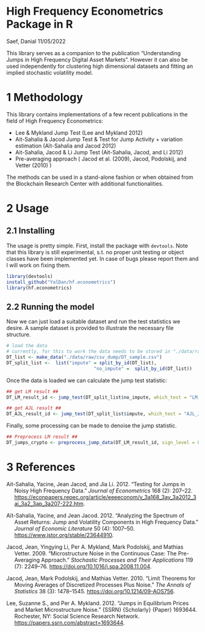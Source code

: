 High Frequency Econometrics Package in R
================
Saef, Danial
11/05/2022

This library serves as a companion to the publication “Understanding
Jumps in High Frequency Digital Asset Markets”. However it can also be
used independently for clustering high dimensional datasets and fitting
an implied stochastic volatility model.

# 1 Methodology

This library contains implementations of a few recent publications in
the field of High Frequency Econometrics:

-   Lee & Mykland Jump Test (Lee and Mykland 2012)
-   Ait-Sahalia & Jacod Jump Test & Test for Jump Activity + variation
    estimation (Aït-Sahalia and Jacod 2012)
-   Ait-Sahalia, Jacod & Li Jump Test (Ait-Sahalia, Jacod, and Li 2012)
-   Pre-averaging approach ( Jacod et al. (2009), Jacod, Podolskij, and
    Vetter (2010) )

The methods can be used in a stand-alone fashion or when obtained from
the Blockchain Research Center with additional functionalities.

# 2 Usage

## 2.1 Installing

The usage is pretty simple. First, install the package with `devtools`.
Note that this library is still experimental, s.t. no proper unit
testing or object classes have been implemented yet. In case of bugs
please report them and I will work on fixing them.

``` r
library(devtools)
install_github("YalDan/hf.econometrics")
library(hf.econometrics)
```

## 2.2 Running the model

Now we can just load a suitable dataset and run the test statistics we
desire. A sample dataset is provided to illustrate the necessary file
structure.

``` r
# load the data
# currently, for this to work the data needs to be stored in "./data/raw/csv_dump/"
DT_list <- make_data("./data/raw/csv_dump/DT_sample.csv")
DT_split_list <-  list("impute" = split_by_id(DT_list),
                                "no_impute" =  split_by_id(DT_list))
```

Once the data is loaded we can calculate the jump test statistic:

``` r
## get LM result ##
DT_LM_result_id <- jump_test(DT_split_list$no_impute, which_test = "LM_JumpTest")

## get AJL result ##
DT_AJL_result_id <- jump_test(DT_split_list$impute, which_test = "AJL_JumpTest")
```

Finally, some processing can be made to denoise the jump statistic.

``` r
## Preprocess LM result ##
DT_jumps_crypto <- preprocess_jump_data(DT_LM_result_id, sign_level = 0.01)
```

# 3 References

<div id="refs" class="references csl-bib-body hanging-indent">

<div id="ref-ait-sahalia_testing_2012" class="csl-entry">

Ait-Sahalia, Yacine, Jean Jacod, and Jia Li. 2012. “Testing for Jumps in
Noisy High Frequency Data.” *Journal of Econometrics* 168 (2): 207–22.
<https://econpapers.repec.org/article/eeeeconom/v_3a168_3ay_3a2012_3ai_3a2_3ap_3a207-222.htm>.

</div>

<div id="ref-ait-sahalia_analyzing_2012" class="csl-entry">

Aït-Sahalia, Yacine, and Jean Jacod. 2012. “Analyzing the Spectrum of
Asset Returns: Jump and Volatility Components in High Frequency Data.”
*Journal of Economic Literature* 50 (4): 1007–50.
<https://www.jstor.org/stable/23644910>.

</div>

<div id="ref-jacod_microstructure_2009" class="csl-entry">

Jacod, Jean, Yingying Li, Per A. Mykland, Mark Podolskij, and Mathias
Vetter. 2009. “Microstructure Noise in the Continuous Case: The
Pre-Averaging Approach.” *Stochastic Processes and Their Applications*
119 (7): 2249–76. <https://doi.org/10.1016/j.spa.2008.11.004>.

</div>

<div id="ref-jacod_limit_2010" class="csl-entry">

Jacod, Jean, Mark Podolskij, and Mathias Vetter. 2010. “Limit Theorems
for Moving Averages of Discretized Processes Plus Noise.” *The Annals of
Statistics* 38 (3): 1478–1545. <https://doi.org/10.1214/09-AOS756>.

</div>

<div id="ref-lee_jumps_2012" class="csl-entry">

Lee, Suzanne S., and Per A. Mykland. 2012. “Jumps in Equilibrium Prices
and Market Microstructure Noise.” {SSRN} {Scholarly} {Paper} 1693644.
Rochester, NY: Social Science Research Network.
<https://papers.ssrn.com/abstract=1693644>.

</div>

</div>

